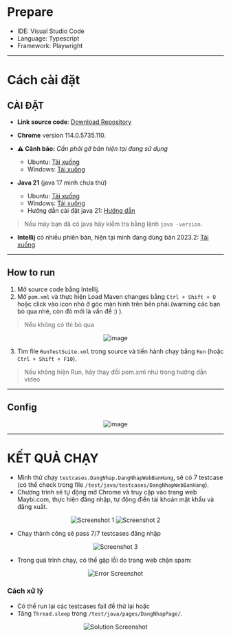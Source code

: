 # Prepare

- IDE: Visual Studio Code
- Language: Typescript
- Framework: Playwright

---

# Cách cài đặt

## **CÀI ĐẶT**

- **Link source code**: [Download Repository](https://github.com/minhducc2003/final_selenium/archive/refs/heads/master.zip)
- **Chrome** version 114.0.5735.110.
- **⚠️ Cảnh báo:** *Cần phải gỡ bản hiện tại đang sử dụng*
  
  - Ubuntu: [Tải xuống](https://bestim.org/download.html?dlm-dp-dl=13218)
  - Windows: [Tải xuống](https://bestim.org/download.html?dlm-dp-dl=13216)
- **Java 21** (java 17 mình chưa thử)
  - Ubuntu: [Tải xuống](https://download.oracle.com/java/21/latest/jdk-21_linux-x64_bin.tar.gz)
  - Windows: [Tải xuống](https://download.oracle.com/java/21/latest/jdk-21_windows-x64_bin.exe)
  - Hướng dẫn cài đặt java 21: [Hướng dẫn](https://www.theserverside.com/blog/Coffee-Talk-Java-News-Stories-and-Opinions/How-to-install-Java-21)

> Nếu máy bạn đã có java hãy kiểm tra bằng lệnh `java -version`.

- **Intellij** có nhiều phiên bản, hiện tại mình đang dùng bản 2023.2: [Tải xuống](https://www.jetbrains.com/idea/download/other.html)

---

## **How to run**

1. Mở source code bằng Intellij.
2. Mở `pom.xml` và thực hiện Load Maven changes bằng `Ctrl + Shift + O` hoặc click vào icon nhỏ ở góc màn hình trên bên phải.(warning các bạn bỏ qua nhé, còn đỏ mới là vấn đề :) ).
> Nếu không có thì bỏ qua

<div align="center">
  <img src="https://github.com/user-attachments/assets/01142e97-0e9a-461d-bbb2-de1fec6e6ace" alt="image">
</div>

3. Tìm file `RunTestSuite.xml` trong source và tiến hành chạy bằng `Run` (hoặc `Ctrl + Shift + F10`).
> Nếu không hiện Run, hãy thay đổi pom.xml như trong hướng dẫn video
        
---

## **Config**

<div align="center">
  <img src="https://github.com/user-attachments/assets/f3265fb9-6cef-4fe4-b964-85cfccad7116" alt="image">
</div>

---

# **KẾT QUẢ CHẠY**

- Mình thử chạy `testcases.DangNhap.DangNhapWebBanHang`, sẽ có 7 testcase (có thể check trong file `/test/java/testcases/DangNhapWebBanHang`).
- Chương trình sẽ tự động mở Chrome và truy cập vào trang web Maybi.com, thực hiện đăng nhập, tự động điền tài khoản mật khẩu và đăng xuất.

<div align="center">
  <img src="https://github.com/user-attachments/assets/f4f804b0-9127-4f0c-95f7-5a81b60d18ca" alt="Screenshot 1">
  <img src="https://github.com/user-attachments/assets/dc8da366-40db-4ab6-81d7-f8d02b0f27eb" alt="Screenshot 2">
</div>

- Chạy thành công sẽ pass 7/7 testcases đăng nhập
<div align="center">
  <img src="https://github.com/user-attachments/assets/d999bf59-fc8f-4b7e-9f25-c889fd863870" alt="Screenshot 3">
</div>

- Trong quá trình chạy, có thể gặp lỗi do trang web chặn spam:
<div align="center">
  <img src="https://github.com/user-attachments/assets/421ede12-3362-46b3-a967-c94dea2a8f5d" alt="Error Screenshot">
</div>

### **Cách xử lý**

- Có thể run lại các testcases fail để thử lại hoặc
- Tăng `Thread.sleep` trong `/test/java/pages/DangNhapPage/`.

<div align="center">
  <img src="https://github.com/user-attachments/assets/443384ad-6b0c-49b7-89ce-cfce49f976e8" alt="Solution Screenshot">
</div>
